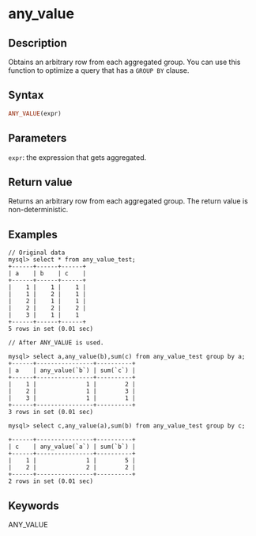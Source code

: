 # any_value

## Description

Obtains an arbitrary row from each aggregated group. You can use this function to optimize a query that has a `GROUP BY` clause.

## Syntax

```Haskell
ANY_VALUE(expr)
```

## Parameters

`expr`: the expression that gets aggregated.

## Return value

Returns an arbitrary row from each aggregated group. The return value is non-deterministic.

## Examples

```Plain%20Text
// Original data
mysql> select * from any_value_test;
+------+------+------+
| a    | b    | c    |
+------+------+------+
|    1 |    1 |    1 |
|    1 |    2 |    1 |
|    2 |    1 |    1 |
|    2 |    2 |    2 |
|    3 |    1 |    1 
+------+------+------+
5 rows in set (0.01 sec)

// After ANY_VALUE is used.

mysql> select a,any_value(b),sum(c) from any_value_test group by a;
+------+----------------+----------+
| a    | any_value(`b`) | sum(`c`) |
+------+----------------+----------+
|    1 |              1 |        2 |
|    2 |              1 |        3 |
|    3 |              1 |        1 |
+------+----------------+----------+
3 rows in set (0.01 sec)

mysql> select c,any_value(a),sum(b) from any_value_test group by c;

+------+----------------+----------+
| c    | any_value(`a`) | sum(`b`) |
+------+----------------+----------+
|    1 |              1 |        5 |
|    2 |              2 |        2 |
+------+----------------+----------+
2 rows in set (0.01 sec)
```

## Keywords

ANY_VALUE
